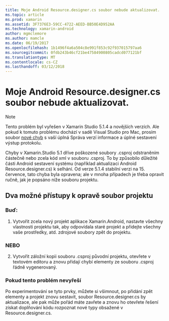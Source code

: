 ```yaml
---
title: Moje Android Resource.designer.cs soubor nebude aktualizovat.
ms.topic: article
ms.prod: xamarin
ms.assetid: 3F7376E3-59CC-4722-AEED-BB50E4D952AA
ms.technology: xamarin-android
author: mgmclemore
ms.author: mamcle
ms.date: 06/19/2017
ms.openlocfilehash: 1b1496f4a6a504c8e991f853c92f937015797aa6
ms.sourcegitcommit: 0fdb243b46cf21be47584900805cadcd077121bf
ms.translationtype: MT
ms.contentlocale: cs-CZ
ms.lasthandoff: 03/12/2018
---
```

# <a name="my-android-resourcedesignercs-file-will-not-update"></a>Moje Android Resource.designer.cs soubor nebude aktualizovat.

> [!NOTE]
> Tento problém byl vyřešen v Xamarin Studio 5.1.4 a novějších verzích. Ale pokud k tomuto problému dochází v sadě Visual Studio pro Mac, prosím soubor [nové chyb](~/cross-platform/troubleshooting/questions/howto-file-bug.md) s vaší úplná Správa verzí informace a úplné sestavení výstup protokolu.

Chyby v Xamarin.Studio 5.1 dříve poškozené soubory .csproj odstraněním částečně nebo zcela kód xml v souboru .csproj. To by způsobilo důležité části Android sestavení systému (například aktualizaci Android Resource.designer.cs) k selhání. Od verze 5.1.4 stabilní verzi na 15. července, tato chyba byla opravena; ale v mnoha případech je třeba opravit ručně, jak je popsáno níže souboru projektu.


## <a name="two-possible-approaches-to-fixing-up-the-project-file"></a>Dva možné přístupy k opravě soubor projektu

### <a name="either"></a>Buď:

1) Vytvořit zcela nový projekt aplikace Xamarin.Android, nastavte všechny vlastnosti projektu tak, aby odpovídala staré projekt a přidejte všechny vaše prostředky, atd. zdrojové soubory zpět do projektu.

### <a name="or"></a>NEBO

2) Vytvořit záložní kopii souboru .csproj původní projektu, otevřete v textovém editoru a znovu přidají chybí elementy ze souboru .csproj řádně vygenerovaný.

### <a name="if-this-does-not-solve-the-problem"></a>Pokud tento problém nevyřeší

Po experimentování se tyto prvky, můžete si všimnout, po přidání zpět elementy a projekt znovu sestavit, soubor Resource.designer.cs by aktualizace, ale pak může pořád máte zavřete a znovu ho otevřete řešení získat doplňování kódu rozpoznat nové typy obsažené v Resource.designer.cs. 

